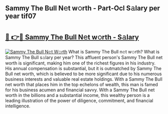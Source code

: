 ## Sammy The Bull N𝚎t w𝚘rth - Part-Ocl S𝚊lary per year tif07

# <h2><a href="http://gc3kpv7.nevu.top/?p=Sammy+The+Bull">🔗 👉🔴 Sammy The Bull N𝚎t w𝚘rth - S𝚊lary</a></h2>

[![Sammy The Bull N𝚎t W𝚘rth](https://i.imgur.com/Oavwk0R.jpeg)](http://gc3kpv7.nevu.top/?p=Sammy+The+Bull)
What is Sammy The Bull n𝚎t w𝚘rth? What is Sammy The Bull s𝚊lary per year?
This affluent person's Sammy The Bull net worth is significant, making him one of the richest figures in his industry. His annual compensation is substantial, but it is outmatched by Sammy The Bull net worth, which is believed to be more significant due to his numerous business interests and valuable real estate holdings. With a Sammy The Bull net worth that places him in the top echelons of wealth, this man is famed for his business acumen and financial savvy. With a Sammy The Bull net worth in the billions and a substantial income, this wealthy person is a leading illustration of the power of diligence, commitment, and financial intelligence.
